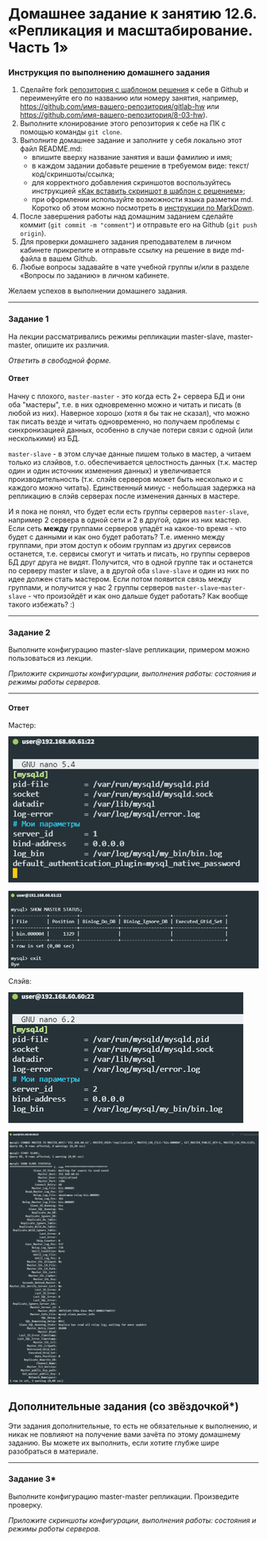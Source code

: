 # Домашнее задание к занятию 12.6. «Репликация и масштабирование. Часть 1»

### Инструкция по выполнению домашнего задания

1. Сделайте fork [репозитория c шаблоном решения](https://github.com/netology-code/sys-pattern-homework) к себе в Github и переименуйте его по названию или номеру занятия, например, https://github.com/имя-вашего-репозитория/gitlab-hw или https://github.com/имя-вашего-репозитория/8-03-hw).
2. Выполните клонирование этого репозитория к себе на ПК с помощью команды `git clone`.
3. Выполните домашнее задание и заполните у себя локально этот файл README.md:
   - впишите вверху название занятия и ваши фамилию и имя;
   - в каждом задании добавьте решение в требуемом виде: текст/код/скриншоты/ссылка;
   - для корректного добавления скриншотов воспользуйтесь инструкцией [«Как вставить скриншот в шаблон с решением»](https://github.com/netology-code/sys-pattern-homework/blob/main/screen-instruction.md);
   - при оформлении используйте возможности языка разметки md. Коротко об этом можно посмотреть в [инструкции по MarkDown](https://github.com/netology-code/sys-pattern-homework/blob/main/md-instruction.md).
4. После завершения работы над домашним заданием сделайте коммит (`git commit -m "comment"`) и отправьте его на Github (`git push origin`).
5. Для проверки домашнего задания преподавателем в личном кабинете прикрепите и отправьте ссылку на решение в виде md-файла в вашем Github.
6. Любые вопросы задавайте в чате учебной группы и/или в разделе «Вопросы по заданию» в личном кабинете.

Желаем успехов в выполнении домашнего задания.

---

### Задание 1

На лекции рассматривались режимы репликации master-slave, master-master, опишите их различия.

*Ответить в свободной форме.*

#### Ответ

Начну с плохого, `master-master` - это когда есть 2+ сервера БД и они оба "мастеры", т.е. в них одновременно можно и читать и писать (в любой из них). Наверное хорошо (хотя я бы так не сказал), что можно так писать везде и читать одновременно, но получаем проблемы с синхронизацией данных, особенно в случае потери связи с одной (или несколькими) из БД. 

`master-slave` - в этом случае данные пишем только в мастер, а читаем только из слэйвов, т.о. обеспечивается целостность данных (т.к. мастер один и один источник изменения данных) и увеличивается производительность (т.к. слэйв серверов может быть несколько и с каждого можно читать). Единственный минус - небольшая задержка на репликацию в слэйв серверах после изменения данных в мастере. 

И я пока не понял, что будет если есть группы серверов `master-slave`, например 2 сервера в одной сети и 2 в другой, один из них мастер. Если сеть **между** группами серверов упадёт на какое-то время - что будет с данными и как оно будет работать? Т.е. именно между группами, при этом доступ к обоим группам из других сервисов останется, т.е. сервисы смогут и читать и писать, но группы серверов БД друг друга не видят. Получится, что в одной группе так и останется по серверу master и slave, а в другой оба `slave-slave` и один из них по идее должен стать мастером. Если потом появится связь между группами, и получится у нас 2 группы серверов `master-slave`-`master-slave` - что произойдёт и как оно дальше будет работать? Как вообще такого избежать? :)

---

### Задание 2

Выполните конфигурацию master-slave репликации, примером можно пользоваться из лекции.

*Приложите скриншоты конфигурации, выполнения работы: состояния и режимы работы серверов.*

---

#### Ответ

Мастер:

![03.png](src/resources/12-06/03.png)

![02.png](src/resources/12-06/02.png)

Слэйв:

![04.png](src/resources/12-06/04.png)

![01.png](src/resources/12-06/01.png)


## Дополнительные задания (со звёздочкой*)
Эти задания дополнительные, то есть не обязательные к выполнению, и никак не повлияют на получение вами зачёта по этому домашнему заданию. Вы можете их выполнить, если хотите глубже шире разобраться в материале.

---

### Задание 3* 

Выполните конфигурацию master-master репликации. Произведите проверку.

*Приложите скриншоты конфигурации, выполнения работы: состояния и режимы работы серверов.*
